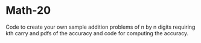# Math-20

Code to create your own sample addition problems of n by n digits requiring kth carry and pdfs of the accuracy and code for computing the accuracy.
